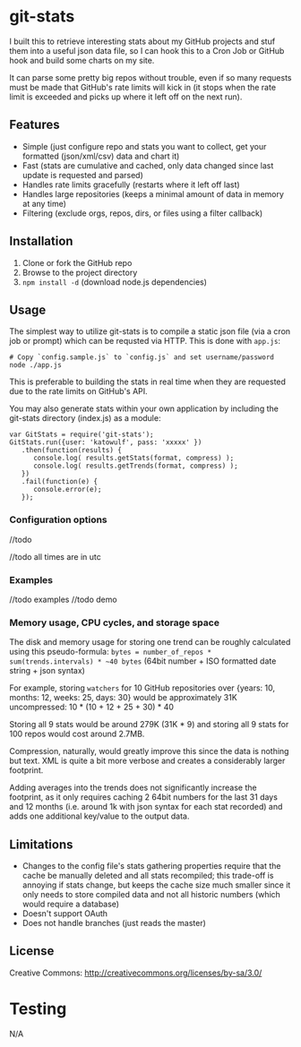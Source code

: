 
# git-stats

I built this to retrieve interesting stats about my GitHub projects and stuf them into a useful json data file, so I can hook
this to a Cron Job or GitHub hook and build some charts on my site.

It can parse some pretty big repos without trouble, even if so many requests must be made that GitHub's rate limits
will kick in (it stops when the rate limit is exceeded and picks up where it left off on the next run).

## Features

 * Simple (just configure repo and stats you want to collect, get your formatted (json/xml/csv) data and chart it)
 * Fast (stats are cumulative and cached, only data changed since last update is requested and parsed)
 * Handles rate limits gracefully (restarts where it left off last)
 * Handles large repositories (keeps a minimal amount of data in memory at any time)
 * Filtering (exclude orgs, repos, dirs, or files using a filter callback)

## Installation

1. Clone or fork the GitHub repo
2. Browse to the project directory
3. `npm install -d` (download node.js dependencies)

## Usage

The simplest way to utilize git-stats is to compile a static json file (via a cron job or prompt)
which can be requsted via HTTP. This is done with `app.js`:

    # Copy `config.sample.js` to `config.js` and set username/password
    node ./app.js

This is preferable to building the stats in real time when they are requested due to the rate limits on GitHub's API.

You may also generate stats within your own application by including the git-stats directory (index.js) as a module:

    var GitStats = require('git-stats');
    GitStats.run({user: 'katowulf', pass: 'xxxxx' })
       .then(function(results) {
          console.log( results.getStats(format, compress) );
          console.log( results.getTrends(format, compress) );
       })
       .fail(function(e) {
          console.error(e);
       });

### Configuration options

//todo

//todo all times are in utc

### Examples

//todo examples
//todo demo

### Memory usage, CPU cycles, and storage space

The disk and memory usage for storing one trend can be roughly calculated using this pseudo-formula:
`bytes = number_of_repos * sum(trends.intervals) * ~40 bytes` (64bit number + ISO formatted date string + json syntax)

For example, storing `watchers` for 10 GitHub repositories over {years: 10, months: 12, weeks: 25, days: 30}
would be approximately 31K uncompressed: 10 * (10 + 12 + 25 + 30) * 40

Storing all 9 stats would be around 279K (31K * 9) and storing all 9 stats for 100 repos would cost around 2.7MB.

Compression, naturally, would greatly improve this since the data is nothing but text. XML is quite a bit more
verbose and creates a considerably larger footprint.

Adding averages into the trends does not significantly increase the footprint, as it only requires caching 2 64bit
numbers for the last 31 days and 12 months (i.e. around 1k with json syntax for each stat recorded) and adds one
additional key/value to the output data.

## Limitations

* Changes to the config file's stats gathering properties require that the cache be manually deleted and all stats
  recompiled; this trade-off is annoying if stats change, but keeps the cache size much smaller since it only needs
  to store compiled data and not all historic numbers (which would require a database)
* Doesn't support OAuth
* Does not handle branches (just reads the master)

## License

Creative Commons: http://creativecommons.org/licenses/by-sa/3.0/

# Testing

N/A
